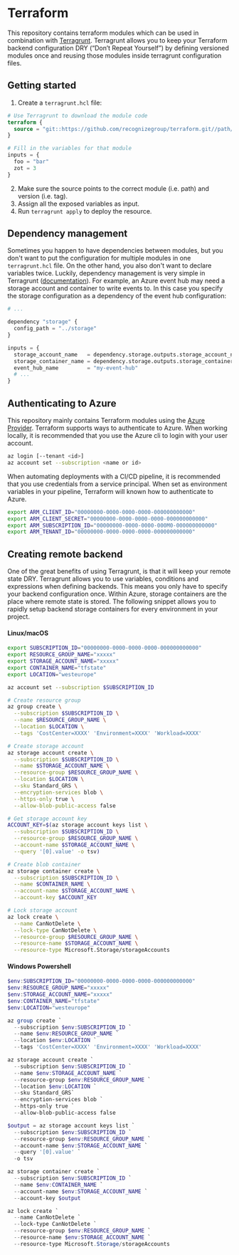 # Terraform

This repository contains terraform modules which can be used in combination with [Terragrunt](https://terragrunt.gruntwork.io/). Terragrunt allows you to keep your Terraform backend configuration DRY (“Don’t Repeat Yourself”) by defining versioned modules once and reusing those modules inside terragrunt configuration files.

## Getting started

1. Create a `terragrunt.hcl` file:

```terraform
# Use Terragrunt to download the module code
terraform {
  source = "git::https://github.com/recognizegroup/terraform.git//path/to/module?ref=v1.0.0"
}

# Fill in the variables for that module
inputs = {
  foo = "bar"
  zot = 3
}
```

2. Make sure the source points to the correct module (i.e. path) and version (i.e. tag).
3. Assign all the exposed variables as input.
4. Run `terragrunt apply` to deploy the resource.

## Dependency management

Sometimes you happen to have dependencies between modules, but you don't want to put the configuration for multiple modules in one `terragrunt.hcl` file. On the other hand, you also don't want to declare variables twice. Luckily, dependency management is very simple in Terragrunt ([documentation](https://terragrunt.gruntwork.io/docs/reference/config-blocks-and-attributes/#dependency)). For example, an Azure event hub may need a storage account and container to write events to. In this case you specify the storage configuration as a dependency of the event hub configuration:

```terraform
# ...

dependency "storage" {
  config_path = "../storage"
}

inputs = {
  storage_account_name   = dependency.storage.outputs.storage_account_name
  storage_container_name = dependency.storage.outputs.storage_container_name
  event_hub_name         = "my-event-hub"
  # ...
}
```

## Authenticating to Azure

This repository mainly contains Terraform modules using the [Azure Provider](https://registry.terraform.io/providers/hashicorp/azurerm/latest/docs). Terraform supports ways to authenticate to Azure. When working locally, it is recommended that you use the Azure cli to login with your user account.

```bash
az login [--tenant <id>]
az account set --subscription <name or id>
```

When automating deployments with a CI/CD pipeline, it is recommended that you use credentials from a service principal. When set as environment variables in your pipeline, Terraform will known how to authenticate to Azure.

```bash
export ARM_CLIENT_ID="00000000-0000-0000-0000-000000000000"
export ARM_CLIENT_SECRET="00000000-0000-0000-0000-000000000000"
export ARM_SUBSCRIPTION_ID="00000000-0000-0000-000M0-000000000000"
export ARM_TENANT_ID="00000000-0000-0000-0000-000000000000"
```

## Creating remote backend

One of the great benefits of using Terragrunt, is that it will keep your remote state DRY. Terragrunt allows you to use variables, conditions and expressions when defining backends. This means you only have to specify your backend configuration once. Within Azure, storage containers are the place where remote state is stored. The following snippet allows you to rapidly setup backend storage containers for every environment in your project.

#### Linux/macOS

```bash
export SUBSCRIPTION_ID="00000000-0000-0000-0000-000000000000"
export RESOURCE_GROUP_NAME="xxxxx"
export STORAGE_ACCOUNT_NAME="xxxxx"
export CONTAINER_NAME="tfstate"
export LOCATION="westeurope"

az account set --subscription $SUBSCRIPTION_ID

# Create resource group
az group create \
  --subscription $SUBSCRIPTION_ID \
  --name $RESOURCE_GROUP_NAME \
  --location $LOCATION \
  --tags 'CostCenter=XXXX' 'Environment=XXXX' 'Workload=XXXX'

# Create storage account
az storage account create \
  --subscription $SUBSCRIPTION_ID \
  --name $STORAGE_ACCOUNT_NAME \
  --resource-group $RESOURCE_GROUP_NAME \
  --location $LOCATION \
  --sku Standard_GRS \
  --encryption-services blob \
  --https-only true \
  --allow-blob-public-access false

# Get storage account key
ACCOUNT_KEY=$(az storage account keys list \
  --subscription $SUBSCRIPTION_ID \
  --resource-group $RESOURCE_GROUP_NAME \
  --account-name $STORAGE_ACCOUNT_NAME \
  --query '[0].value' -o tsv)

# Create blob container
az storage container create \
  --subscription $SUBSCRIPTION_ID \
  --name $CONTAINER_NAME \
  --account-name $STORAGE_ACCOUNT_NAME \
  --account-key $ACCOUNT_KEY

# Lock storage account
az lock create \
  --name CanNotDelete \
  --lock-type CanNotDelete \
  --resource-group $RESOURCE_GROUP_NAME \
  --resource-name $STORAGE_ACCOUNT_NAME \
  --resource-type Microsoft.Storage/storageAccounts
```

#### Windows Powershell

```ps1
$env:SUBSCRIPTION_ID="00000000-0000-0000-0000-000000000000"
$env:RESOURCE_GROUP_NAME="xxxxx"
$env:STORAGE_ACCOUNT_NAME="xxxxx"
$env:CONTAINER_NAME="tfstate"
$env:LOCATION="westeurope"

az group create `
  --subscription $env:SUBSCRIPTION_ID `
  --name $env:RESOURCE_GROUP_NAME `
  --location $env:LOCATION `
  --tags 'CostCenter=XXXX' 'Environment=XXXX' 'Workload=XXXX'

az storage account create `
  --subscription $env:SUBSCRIPTION_ID `
  --name $env:STORAGE_ACCOUNT_NAME `
  --resource-group $env:RESOURCE_GROUP_NAME `
  --location $env:LOCATION `
  --sku Standard_GRS`
  --encryption-services blob `
  --https-only true `
  --allow-blob-public-access false

$output = az storage account keys list `
  --subscription $env:SUBSCRIPTION_ID `
  --resource-group $env:RESOURCE_GROUP_NAME `
  --account-name $env:STORAGE_ACCOUNT_NAME `
  --query '[0].value' `
  -o tsv

az storage container create `
  --subscription $env:SUBSCRIPTION_ID `
  --name $env:CONTAINER_NAME `
  --account-name $env:STORAGE_ACCOUNT_NAME `
  --account-key $output

az lock create `
  --name CanNotDelete `
  --lock-type CanNotDelete `
  --resource-group $env:RESOURCE_GROUP_NAME `
  --resource-name $env:STORAGE_ACCOUNT_NAME `
  --resource-type Microsoft.Storage/storageAccounts
```
